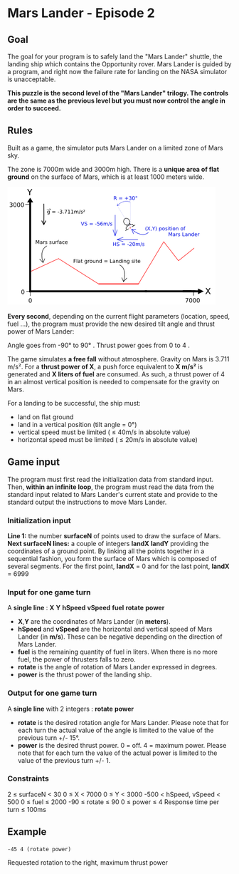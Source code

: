 # Mars Lander - Episode 2

## Goal

The goal for your program is to safely land the "Mars Lander" shuttle, the landing ship which contains the Opportunity rover. Mars Lander is guided by a program, and right now the failure rate for landing on the NASA simulator is unacceptable.

**This puzzle is the second level of the "Mars Lander" trilogy. The controls are the same as the previous level but you must now control the angle in order to succeed.**  

## Rules

Built as a game, the simulator puts Mars Lander on a limited zone of Mars sky.

The zone is 7000m wide and 3000m high. There is a **unique area of flat ground** on the surface of Mars, which is at least 1000 meters wide.  

![](.\marslander.png)

**Every second**, depending on the current flight parameters (location, speed, fuel ...), the program must provide the new desired tilt angle and thrust power of Mars Lander:

Angle goes from -90° to 90° . Thrust power goes from 0 to 4 .

The game simulates **a free fall**  without atmosphere. Gravity on Mars is 3.711 m/s². For a **thrust power of X**, a push force equivalent to **X m/s²** is generated and **X liters of fuel** are consumed. As such, a thrust power of 4 in an almost vertical position is needed to compensate for the gravity on Mars.

For a landing to be successful, the ship must:

- land on flat ground
- land in a vertical position (tilt angle = 0°)
- vertical speed must be limited ( ≤ 40m/s in absolute value)
- horizontal speed must be limited ( ≤ 20m/s in absolute value)

## Game input

The program must first read the initialization data from standard input. Then, **within an infinite loop**, the program must read the data from the standard input related to Mars Lander's current state and provide to the standard output the instructions to move Mars Lander.

### Initialization input

**Line 1:** the number **surfaceN** of points used to draw the surface of Mars.
**Next surfaceN lines:** a couple of integers **landX** **landY** providing the coordinates of a ground point. By linking all the points together in a sequential fashion, you form the surface of Mars which is composed of several segments. For the first point, **landX** = 0 and for the last point, **landX** = 6999

### Input for one game turn

A **single line** : **X** **Y** **hSpeed** **vSpeed** **fuel** **rotate** **power**

- **X**,**Y** are the coordinates of Mars Lander (in **meters**).
- **hSpeed** and **vSpeed** are the horizontal and vertical speed of Mars Lander (in **m/s**). These can be negative depending on the direction of Mars Lander.
- **fuel** is the remaining quantity of fuel in liters. When there is no more fuel, the power of thrusters falls to zero.
- **rotate** is the angle of rotation of Mars Lander expressed in degrees.
- **power** is the thrust power of the landing ship.

### Output for one game turn

A **single line** with 2 integers : **rotate** **power**

- **rotate** is the desired rotation angle for Mars Lander. Please note that for each turn the actual value of the angle is limited to the value of the previous turn +/- 15°.
- **power** is the desired thrust power. 0 = off. 4 = maximum power. Please note that for each turn the value of the actual power is limited to the value of the previous turn +/- 1.

### Constraints

2 ≤ surfaceN < 30
0 ≤ X < 7000
0 ≤ Y < 3000
-500 < hSpeed, vSpeed < 500
0 ≤ fuel ≤ 2000
-90 ≤ rotate ≤ 90
0 ≤ power ≤ 4
Response time per turn ≤ 100ms

## Example

```
-45 4 (rotate power)
```

Requested rotation to the right, maximum thrust power